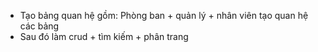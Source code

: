 - Tạo bảng quan hệ gồm: Phòng ban + quản lý + nhân viên tạo quan hệ các bảng
- Sau đó làm crud + tìm kiếm + phân trang
